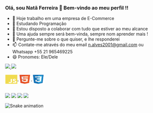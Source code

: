 ### Olá, sou Natã Ferreira 👋 Bem-vindo ao meu perfil !!

- 🔭 Hoje trabalho em uma empresa de E-Commerce
- 🌱 Estudando Programação
- 👯 Estou disposto a colaborar com tudo que estiver ao meu alcance
- 🤔 Uma ajuda sempre será bem-vinda, sempre nom aprender mais !
- 💬 Pergunte-me sobre o que quiser, e lhe responderei
- 📫 Contate-me através do meu email n.alves2001@gmail.com ou Whatsapp +55 21 965469225
- 😄 Pronomes: Ele/Dele

<div>
  <a href="https://github.com/nataferreira">
  <img height="180em" src="https://github-readme-stats.vercel.app/api?username=nataferreiragtr&show_icons=true&theme=dark&include_all_commits=true&count_private=true"/>
  <img height="180em" src="https://github-readme-stats.vercel.app/api/top-langs/?username=nataferreiragtr&layout=compact&langs_count=7&theme=dark"/>
</div>
<div style="display: inline_block"><br>
  <img align="center" alt="Nata-Js" height="30" width="40" src="https://raw.githubusercontent.com/devicons/devicon/master/icons/javascript/javascript-plain.svg">
  <img align="center" alt="Nata-HTML" height="30" width="40" src="https://raw.githubusercontent.com/devicons/devicon/master/icons/html5/html5-original.svg">
  <img align="center" alt="Nata-CSS" height="30" width="40" src="https://raw.githubusercontent.com/devicons/devicon/master/icons/css3/css3-original.svg">
</div>
  
  ##
 
 
<div> 
  <a href="https://www.youtube.com/channel/UCO8iYmlXUVEAvFjSoCyK-4A" target="_blank"><img src="https://img.shields.io/badge/YouTube-FF0000?style=for-the-badge&logo=youtube&logoColor=white" target="_blank"></a>
  <a href="https://instagram.com/nataferreiragtr" target="_blank"><img src="https://img.shields.io/badge/-Instagram-%23E4405F?style=for-the-badge&logo=instagram&logoColor=white" target="_blank"></a>
  <a href = "mailto:n.alves2001@gmail.com"><img src="https://img.shields.io/badge/-Gmail-%23333?style=for-the-badge&logo=gmail&logoColor=white" target="_blank"></a>
  <a href="https://www.linkedin.com/in/nat%C3%A3-alves-de-oliveira-ferreira-054145230" target="_blank"><img src="https://img.shields.io/badge/-LinkedIn-%230077B5?style=for-the-badge&logo=linkedin&logoColor=white" target="_blank"></a> 
 
  ![Snake animation](https://github.com/nataferreiragtr/nataferreiragtr/blob/output/github-contribution-grid-snake.svg)
 
</div>

  
